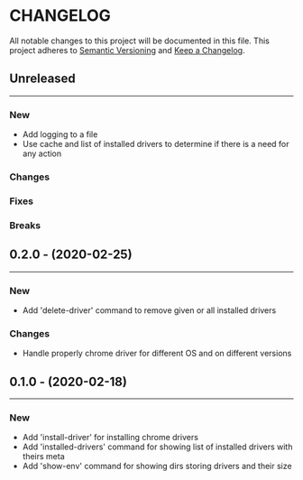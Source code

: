 # CHANGELOG

All notable changes to this project will be documented in this file.
This project adheres to [Semantic Versioning](http://semver.org/) and [Keep a Changelog](http://keepachangelog.com/).



## Unreleased
---

### New
* Add logging to a file
* Use cache and list of installed drivers to determine if there is a need for any action

### Changes

### Fixes

### Breaks


## 0.2.0 - (2020-02-25)
---

### New
* Add 'delete-driver' command to remove given or all installed drivers

### Changes
* Handle properly chrome driver for different OS and on different versions


## 0.1.0 - (2020-02-18)
---

### New
* Add 'install-driver' for installing chrome drivers
* Add 'installed-drivers' command for showing list of installed drivers with theirs meta
* Add 'show-env' command for showing dirs storing drivers and their size


